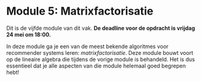 # Module 5: Matrixfactorisatie

Dit is de vijfde module van dit vak. **De deadline voor de opdracht is vrijdag 24 mei om 18:00.**

In deze module ga je een van de meest bekende algoritmes voor recommender systems leren: *matrixfactorisatie*. Deze module bouwt voort op de lineaire algebra die tijdens de vorige module is behandeld. Het is dus essentieel dat je alle aspecten van die module helemaal goed begrepen hebt!
